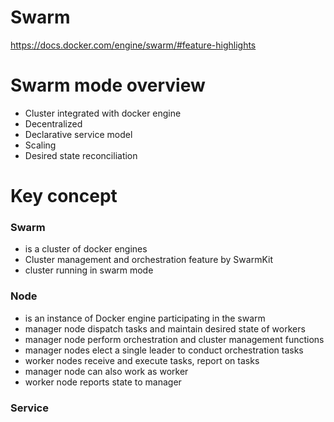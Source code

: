 Swarm
===

https://docs.docker.com/engine/swarm/#feature-highlights

# Swarm mode overview

* Cluster integrated with docker engine
* Decentralized
* Declarative service model
* Scaling
* Desired state reconciliation

# Key concept


### Swarm
* is a cluster of docker engines
* Cluster management and orchestration feature by SwarmKit
* cluster running in swarm mode

### Node
* is an instance of Docker engine participating in the swarm
* manager node dispatch tasks and maintain desired state of workers
* manager node perform orchestration and cluster management functions
* manager nodes elect a single leader to conduct orchestration tasks
* worker nodes receive and execute tasks, report on tasks
* manager node can also work as worker
* worker node reports state to manager

### Service
